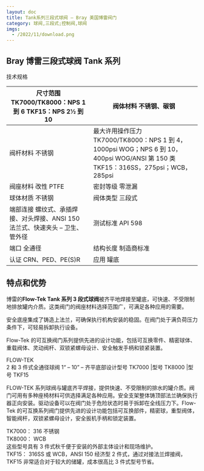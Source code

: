 ```yaml
---
layout: doc
title: Tank系列三段式球阀 – Bray 美国博雷阀门
category: 球阀,三段式;控制阀,球阀
imgs:
  - /2022/11/download.png
---
```


## Bray 博雷三段式球阀 Tank 系列

技术规格

| 尺寸范围 TK7000/TK8000：NPS 1 到 6 TKF15：NPS 2½ 到 10                        | 阀体材料 不锈钢、碳钢                                                                                                             |
| ----------------------------------------------------------------------------- | --------------------------------------------------------------------------------------------------------------------------------- |
| 阀杆材料 不锈钢                                                               | 最大许用操作压力 TK7000/TK8000：NPS 1 到 4，1000psi WOG；NPS 6 到 10，400psi WOG/ANSI 第 150 类 TKF15：316SS，275psi；WCB，285psi |
| 阀座材料 改性 PTFE                                                            | 密封等级 零泄漏                                                                                                                   |
| 球体材质 不锈钢                                                               | 阀体类型 三段式                                                                                                                   |
| 端部连接 螺纹式、承插焊接、对头焊接、ANSI 150 法兰式、快速夹头 – 卫生、管外径 | 测试标准 API 598                                                                                                                  |
| 端口 全通径                                                                   | 结构长度 制造商标准                                                                                                               |
| 认证 CRN、PED、PE(S)R                                                         | 应用 罐底                                                                                                                         |

## 特点和优势

博雷的**Flow-Tek Tank 系列 3 段式球阀**被齐平地焊接至罐底，可快速、不受限制地排放罐内介质。这类阀门的阀座材料选择范围广，可满足各种应用的需要。

安全底座集成了铸造上法兰，可确保执行机构安装的稳固。在阀门处于满负荷压力条件下，可轻易拆卸执行设备。

Flow-Tek 的可互换阀门系列提供先进的设计功能，包括可互换零件、精密球体、重载阀体、灵动阀杆、双锁紧螺母设计、安全触发手柄和锁紧装置。

FLOW-TEK  
2 和 3 件式全通径球阀 1“ – 10” – 齐平底部设计型号 TK7000 |型号 TK8000 |型号 TKF15

FLOW-TEK 系列球阀与罐底齐平焊接，提供快速、不受限制的排水的罐介质。阀门可用有多种座椅材料可供选择满足各种应用。安全支架整体铸顶部法兰确保执行器正向安装。驱动设备可以在阀门处于危险状态时易于拆卸在全线压力下。Flow-Tek 的可互换系列阀门提供先进的设计功能包括可互换部件，精密球，重型阀体，智能阀杆，双锁紧螺母设计，安全扳机手柄和锁定装置。

TK7000： 316 不锈钢  
TK8000： WCB  
这些型号具有 3 件式秋千便于安装的外部主体设计和现场维护。  
TKF15： 316SS 或 WCB，ANSI 150 经济型 2 件式，通过对接法兰焊接阀，TKF15 非常适合对于较大的储罐，成本很高比 3 件式型号节省。
